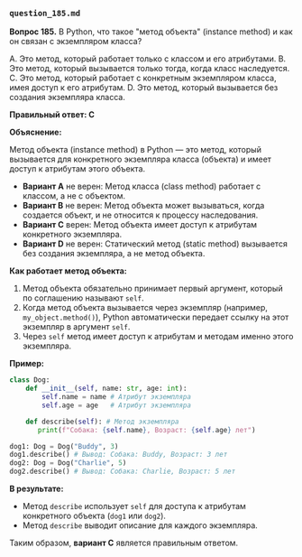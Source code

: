 ### `question_185.md`

**Вопрос 185.** В Python, что такое "метод объекта" (instance method) и как он связан с экземпляром класса?

A.  Это метод, который работает только с классом и его атрибутами.
B.  Это метод, который вызывается только тогда, когда класс наследуется.
C.  Это метод, который работает с конкретным экземпляром класса, имея доступ к его атрибутам.
D.  Это метод, который вызывается без создания экземпляра класса.

**Правильный ответ: C**

**Объяснение:**

Метод объекта (instance method) в Python — это метод, который вызывается для конкретного экземпляра класса (объекта) и имеет доступ к атрибутам этого объекта.

*   **Вариант A** не верен: Метод класса (class method) работает с классом, а не с объектом.
*   **Вариант B** не верен: Метод объекта может вызываться, когда создается объект, и не относится к процессу наследования.
*   **Вариант C** верен: Метод объекта имеет доступ к атрибутам конкретного экземпляра.
*   **Вариант D** не верен: Статический метод (static method) вызывается без создания экземпляра, а не метод объекта.

**Как работает метод объекта:**

1.  Метод объекта обязательно принимает первый аргумент, который по соглашению называют `self`.
2.  Когда метод объекта вызывается через экземпляр (например, `my_object.method()`), Python автоматически передает ссылку на этот экземпляр в аргумент `self`.
3.  Через `self` метод имеет доступ к атрибутам и методам именно этого экземпляра.

**Пример:**

```python
class Dog:
    def __init__(self, name: str, age: int):
        self.name = name # Атрибут экземпляра
        self.age = age   # Атрибут экземпляра

    def describe(self): # Метод экземпляра
       print(f"Собака: {self.name}, Возраст: {self.age} лет")

dog1: Dog = Dog("Buddy", 3)
dog1.describe() # Вывод: Собака: Buddy, Возраст: 3 лет
dog2: Dog = Dog("Charlie", 5)
dog2.describe() # Вывод: Собака: Charlie, Возраст: 5 лет
```

**В результате:**
*   Метод `describe` использует `self` для доступа к атрибутам конкретного объекта (`dog1` или `dog2`).
*   Метод `describe`  выводит описание для каждого экземпляра.

Таким образом, **вариант C** является правильным ответом.
